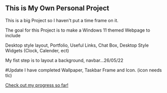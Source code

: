 ## This is My Own Personal Project

This is a big Project so I haven't put a time frame on it.

The goal for this Project is to make a Windows 11 themed Webpage to include 

Desktop style layout, Portfolio, Useful Links, Chat Box, Desktop Style Widgets (Clock, Calender, ect) 

My fist step is to layout a background, navbar...26/05/22

#Update I have completed Wallpaper, Taskbar Frame and Icon. (icon needs tlc)

[Check out my progress so far!](https://github.com/web4locals/Windows11_Portfolio)